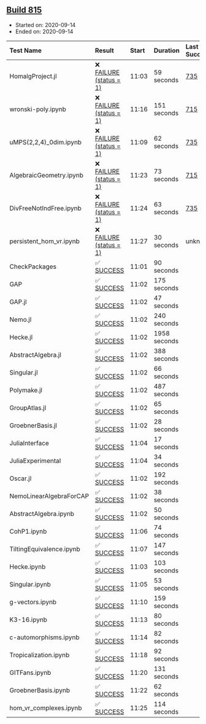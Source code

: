 ## [Build 815](https://oscarci.mathematik.uni-kl.de/job/oscar-stable/815/)

* Started on: 2020-09-14
* Ended on: 2020-09-14

| Test Name    | Result | Start | Duration | Last Success | First Failure |
|:-------------|:-------|:------|:---------|:-------------|:--------------|
| HomalgProject.jl | ❌ [FAILURE (status = 1)](https://oscarci.mathematik.uni-kl.de/job/oscar-stable/815/artifact/logs/build-815/HomalgProject.jl.log) | 11:03 | 59 seconds | [735](https://oscarci.mathematik.uni-kl.de/job/oscar-stable/735/) | [736](https://oscarci.mathematik.uni-kl.de/job/oscar-stable/736/) |
| wronski-poly.ipynb | ❌ [FAILURE (status = 1)](https://oscarci.mathematik.uni-kl.de/job/oscar-stable/815/artifact/logs/build-815/wronski-poly.ipynb.log) | 11:16 | 151 seconds | [715](https://oscarci.mathematik.uni-kl.de/job/oscar-stable/715/) | [716](https://oscarci.mathematik.uni-kl.de/job/oscar-stable/716/) |
| uMPS(2,2,4)_0dim.ipynb | ❌ [FAILURE (status = 1)](https://oscarci.mathematik.uni-kl.de/job/oscar-stable/815/artifact/logs/build-815/uMPS-2-2-4-_0dim.ipynb.log) | 11:09 | 62 seconds | [735](https://oscarci.mathematik.uni-kl.de/job/oscar-stable/735/) | [736](https://oscarci.mathematik.uni-kl.de/job/oscar-stable/736/) |
| AlgebraicGeometry.ipynb | ❌ [FAILURE (status = 1)](https://oscarci.mathematik.uni-kl.de/job/oscar-stable/815/artifact/logs/build-815/AlgebraicGeometry.ipynb.log) | 11:23 | 73 seconds | [715](https://oscarci.mathematik.uni-kl.de/job/oscar-stable/715/) | [716](https://oscarci.mathematik.uni-kl.de/job/oscar-stable/716/) |
| DivFreeNotIndFree.ipynb | ❌ [FAILURE (status = 1)](https://oscarci.mathematik.uni-kl.de/job/oscar-stable/815/artifact/logs/build-815/DivFreeNotIndFree.ipynb.log) | 11:24 | 63 seconds | [735](https://oscarci.mathematik.uni-kl.de/job/oscar-stable/735/) | [736](https://oscarci.mathematik.uni-kl.de/job/oscar-stable/736/) |
| persistent_hom_vr.ipynb | ❌ [FAILURE (status = 1)](https://oscarci.mathematik.uni-kl.de/job/oscar-stable/815/artifact/logs/build-815/persistent_hom_vr.ipynb.log) | 11:27 | 30 seconds | unknown | unknown |
| CheckPackages | ✅ [SUCCESS](https://oscarci.mathematik.uni-kl.de/job/oscar-stable/815/artifact/logs/build-815/CheckPackages.log) | 11:01 | 90 seconds |  |  |
| GAP | ✅ [SUCCESS](https://oscarci.mathematik.uni-kl.de/job/oscar-stable/815/artifact/logs/build-815/GAP.log) | 11:02 | 175 seconds |  |  |
| GAP.jl | ✅ [SUCCESS](https://oscarci.mathematik.uni-kl.de/job/oscar-stable/815/artifact/logs/build-815/GAP.jl.log) | 11:02 | 47 seconds |  |  |
| Nemo.jl | ✅ [SUCCESS](https://oscarci.mathematik.uni-kl.de/job/oscar-stable/815/artifact/logs/build-815/Nemo.jl.log) | 11:02 | 240 seconds |  |  |
| Hecke.jl | ✅ [SUCCESS](https://oscarci.mathematik.uni-kl.de/job/oscar-stable/815/artifact/logs/build-815/Hecke.jl.log) | 11:02 | 1958 seconds |  |  |
| AbstractAlgebra.jl | ✅ [SUCCESS](https://oscarci.mathematik.uni-kl.de/job/oscar-stable/815/artifact/logs/build-815/AbstractAlgebra.jl.log) | 11:02 | 388 seconds |  |  |
| Singular.jl | ✅ [SUCCESS](https://oscarci.mathematik.uni-kl.de/job/oscar-stable/815/artifact/logs/build-815/Singular.jl.log) | 11:02 | 66 seconds |  |  |
| Polymake.jl | ✅ [SUCCESS](https://oscarci.mathematik.uni-kl.de/job/oscar-stable/815/artifact/logs/build-815/Polymake.jl.log) | 11:02 | 487 seconds |  |  |
| GroupAtlas.jl | ✅ [SUCCESS](https://oscarci.mathematik.uni-kl.de/job/oscar-stable/815/artifact/logs/build-815/GroupAtlas.jl.log) | 11:02 | 65 seconds |  |  |
| GroebnerBasis.jl | ✅ [SUCCESS](https://oscarci.mathematik.uni-kl.de/job/oscar-stable/815/artifact/logs/build-815/GroebnerBasis.jl.log) | 11:02 | 28 seconds |  |  |
| JuliaInterface | ✅ [SUCCESS](https://oscarci.mathematik.uni-kl.de/job/oscar-stable/815/artifact/logs/build-815/JuliaInterface.log) | 11:04 | 17 seconds |  |  |
| JuliaExperimental | ✅ [SUCCESS](https://oscarci.mathematik.uni-kl.de/job/oscar-stable/815/artifact/logs/build-815/JuliaExperimental.log) | 11:04 | 34 seconds |  |  |
| Oscar.jl | ✅ [SUCCESS](https://oscarci.mathematik.uni-kl.de/job/oscar-stable/815/artifact/logs/build-815/Oscar.jl.log) | 11:02 | 192 seconds |  |  |
| NemoLinearAlgebraForCAP | ✅ [SUCCESS](https://oscarci.mathematik.uni-kl.de/job/oscar-stable/815/artifact/logs/build-815/NemoLinearAlgebraForCAP.log) | 11:02 | 38 seconds |  |  |
| AbstractAlgebra.ipynb | ✅ [SUCCESS](https://oscarci.mathematik.uni-kl.de/job/oscar-stable/815/artifact/logs/build-815/AbstractAlgebra.ipynb.log) | 11:02 | 50 seconds |  |  |
| CohP1.ipynb | ✅ [SUCCESS](https://oscarci.mathematik.uni-kl.de/job/oscar-stable/815/artifact/logs/build-815/CohP1.ipynb.log) | 11:06 | 74 seconds |  |  |
| TiltingEquivalence.ipynb | ✅ [SUCCESS](https://oscarci.mathematik.uni-kl.de/job/oscar-stable/815/artifact/logs/build-815/TiltingEquivalence.ipynb.log) | 11:07 | 147 seconds |  |  |
| Hecke.ipynb | ✅ [SUCCESS](https://oscarci.mathematik.uni-kl.de/job/oscar-stable/815/artifact/logs/build-815/Hecke.ipynb.log) | 11:03 | 103 seconds |  |  |
| Singular.ipynb | ✅ [SUCCESS](https://oscarci.mathematik.uni-kl.de/job/oscar-stable/815/artifact/logs/build-815/Singular.ipynb.log) | 11:05 | 53 seconds |  |  |
| g-vectors.ipynb | ✅ [SUCCESS](https://oscarci.mathematik.uni-kl.de/job/oscar-stable/815/artifact/logs/build-815/g-vectors.ipynb.log) | 11:10 | 159 seconds |  |  |
| K3-16.ipynb | ✅ [SUCCESS](https://oscarci.mathematik.uni-kl.de/job/oscar-stable/815/artifact/logs/build-815/K3-16.ipynb.log) | 11:13 | 80 seconds |  |  |
| c-automorphisms.ipynb | ✅ [SUCCESS](https://oscarci.mathematik.uni-kl.de/job/oscar-stable/815/artifact/logs/build-815/c-automorphisms.ipynb.log) | 11:14 | 82 seconds |  |  |
| Tropicalization.ipynb | ✅ [SUCCESS](https://oscarci.mathematik.uni-kl.de/job/oscar-stable/815/artifact/logs/build-815/Tropicalization.ipynb.log) | 11:18 | 92 seconds |  |  |
| GITFans.ipynb | ✅ [SUCCESS](https://oscarci.mathematik.uni-kl.de/job/oscar-stable/815/artifact/logs/build-815/GITFans.ipynb.log) | 11:20 | 131 seconds |  |  |
| GroebnerBasis.ipynb | ✅ [SUCCESS](https://oscarci.mathematik.uni-kl.de/job/oscar-stable/815/artifact/logs/build-815/GroebnerBasis.ipynb.log) | 11:22 | 62 seconds |  |  |
| hom_vr_complexes.ipynb | ✅ [SUCCESS](https://oscarci.mathematik.uni-kl.de/job/oscar-stable/815/artifact/logs/build-815/hom_vr_complexes.ipynb.log) | 11:25 | 114 seconds |  |  |
